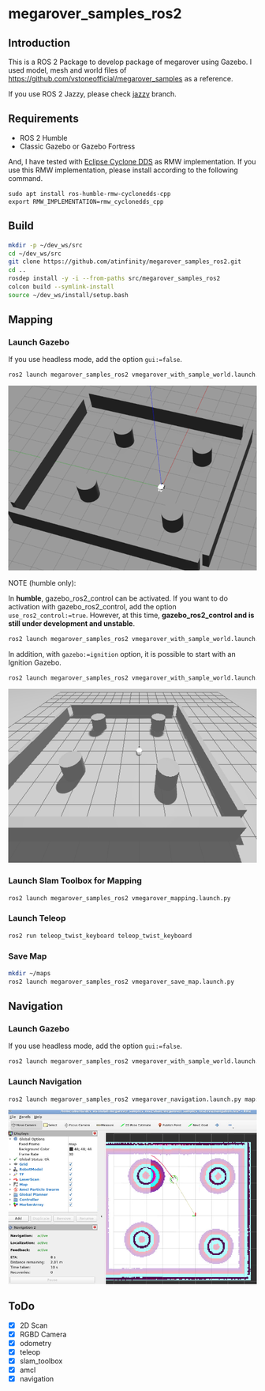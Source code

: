 # megarover_samples_ros2

## Introduction

This is a ROS 2 Package to develop package of megarover using Gazebo.
I used model, mesh and world files of <https://github.com/vstoneofficial/megarover_samples> as a reference.

If you use ROS 2 Jazzy, please check [jazzy](https://github.com/atinfinity/megarover_samples_ros2/tree/jazzy) branch.

## Requirements

- ROS 2 Humble
- Classic Gazebo or Gazebo Fortress

And, I have tested with [Eclipse Cyclone DDS](https://github.com/eclipse-cyclonedds/cyclonedds) as RMW implementation.
If you use this RMW implementation, please install according to the following command.

```
sudo apt install ros-humble-rmw-cyclonedds-cpp
export RMW_IMPLEMENTATION=rmw_cyclonedds_cpp
```

## Build

```bash
mkdir -p ~/dev_ws/src
cd ~/dev_ws/src
git clone https://github.com/atinfinity/megarover_samples_ros2.git
cd ..
rosdep install -y -i --from-paths src/megarover_samples_ros2
colcon build --symlink-install
source ~/dev_ws/install/setup.bash
```

## Mapping

### Launch Gazebo

If you use headless mode, add the option `gui:=false`.

```bash
ros2 launch megarover_samples_ros2 vmegarover_with_sample_world.launch.py
```

![](images/gazebo.png)

NOTE (humble only):

In **humble**, gazebo_ros2_control can be activated. If you want to do activation with gazebo_ros2_control, add the option `use_ros2_control:=true`.
However, at this time, **gazebo_ros2_control and is still under development and unstable**.

```bash
ros2 launch megarover_samples_ros2 vmegarover_with_sample_world.launch.py use_ros2_control:=true
```

In addition, with `gazebo:=ignition` option, it is possible to start with an Ignition Gazebo.

```bash
ros2 launch megarover_samples_ros2 vmegarover_with_sample_world.launch.py gazebo:=ignition use_ros2_control:=true
```

![](images/ignition_gazebo.png)


### Launch Slam Toolbox for Mapping

```bash
ros2 launch megarover_samples_ros2 vmegarover_mapping.launch.py
```

### Launch Teleop

```bash
ros2 run teleop_twist_keyboard teleop_twist_keyboard
```

### Save Map

```bash
mkdir ~/maps
ros2 launch megarover_samples_ros2 vmegarover_save_map.launch.py
```

## Navigation

### Launch Gazebo

If you use headless mode, add the option `gui:=false`.

```bash
ros2 launch megarover_samples_ros2 vmegarover_with_sample_world.launch.py
```

### Launch Navigation

```bash
ros2 launch megarover_samples_ros2 vmegarover_navigation.launch.py map:=$HOME/maps/vmegarover_samplemap.yaml
```

![](images/navigation.png)

## ToDo

- [x] 2D Scan
- [x] RGBD Camera
- [x] odometry
- [x] teleop
- [x] slam_toolbox
- [x] amcl
- [x] navigation
